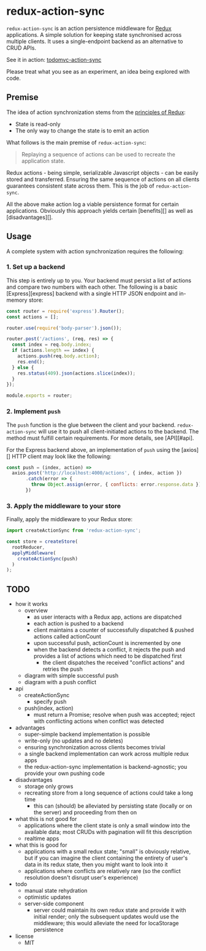 # redux-action-sync

`redux-action-sync` is an action persistence middleware for [Redux][redux] applications. A simple solution for keeping state synchronised across multiple clients. It uses a single-endpoint backend as an alternative to CRUD APIs.

See it in action: [todomvc-action-sync][]

Please treat what you see as an experiment, an idea being explored with code.

[redux]: http://redux.js.org/
[todomvc-action-sync]: http://

## Premise

The idea of action synchronization stems from the [principles of Redux](http://redux.js.org/docs/introduction/ThreePrinciples.html):

* State is read-only
* The only way to change the state is to emit an action

What follows is the main premise of `redux-action-sync`:

> Replaying a sequence of actions can be used to recreate the application state.

Redux actions - being simple, serializable Javascript objects - can be easily stored and transferred. Ensuring the same sequence of actions on all clients guarantees consistent state across them. This is the job of `redux-action-sync`.

All the above make action log a viable persistence format for certain applications. Obviously this approach yields certain [benefits][] as well as [disadvantages][].

## Usage

A complete system with action synchronization requires the following:

### 1. Set up a backend

This step is entirely up to you. Your backend must persist a list of actions and compare two numbers with each other. The following is a basic [Express][express] backend with a single HTTP JSON endpoint and in-memory store:

```javascript
const router = require('express').Router();
const actions = [];

router.use(require('body-parser').json());

router.post('/actions', (req, res) => {
  const index = req.body.index;
  if (actions.length == index) {
    actions.push(req.body.action);
    res.end();
  } else {
    res.status(409).json(actions.slice(index));
  }
});

module.exports = router;
```

### 2. Implement `push`

The `push` function is the glue between the client and your backend. `redux-action-sync` will use it to push all client-initiated actions to the backend. The method must fulfill certain requirements. For more details, see [API][#api].

For the Express backend above, an implementation of `push` using the [axios][] HTTP client may look like the following:

```javascript
const push = (index, action) =>
  axios.post('http://localhost:4000/actions', { index, action })
       .catch(error => {
         throw Object.assign(error, { conflicts: error.response.data });
       })
```

### 3. Apply the middleware to your store

Finally, apply the middleware to your Redux store:

```javascript
import createActionSync from 'redux-action-sync';

const store = createStore(
  rootReducer,
  applyMiddleware(
    createActionSync(push)
  )
);
```

## TODO

* how it works
  * overview
    * as user interacts with a Redux app, actions are dispatched
    * each action is pushed to a backend
    * client maintains a counter of successfully dispatched & pushed actions
      called actionCount
    * upon successful push, actionCount is incremented by one
    * when the backend detects a conflict, it rejects the push and provides a list
      of actions which need to be dispatched first
      * the client dispatches the received "conflict actions" and retries the push
  * diagram with simple successful push
  * diagram with a push conflict
* api
  * createActionSync
    * specify push
  * push(index, action)
    * must return a Promise; resolve when push was accepted; reject with
      conflicting actions when conflict was detected
* advantages
  * super-simple backend implementation is possible
  * write-only (no updates and no deletes)
  * ensuring synchronization across clients becomes trivial
  * a single backend implementation can work across multiple redux apps
  * the redux-action-sync implementation is backend-agnostic; you provide your
    own pushing code
* disadvantages
  * storage only grows
  * recreating store from a long sequence of actions could take a long time
    * this can (should) be alleviated by persisting state (locally or on the
      server) and proceeding from then on
* what this is not good for
  * applications where the client state is only a small window into the
    available data; most CRUDs with pagination will fit this description
  * realtime apps
* what this is good for
  * applications with a small redux state; "small" is obviously relative, but if
    you can imagine the client containing the entirety of user's data in its
    redux state, then you might want to look into it
  * applications where conflicts are relatively rare (so the conflict resolution
    doesn't disrupt user's experience)
* todo
  * manual state rehydration
  * optimistic updates
  * server-side component
    * server could maintain its own redux state and provide it with initial
      render; only the subsequent updates would use the middleware; this would
      alleviate the need for locaStorage persistence
* license
  * MIT
